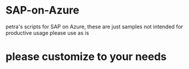 # SAP-on-Azure
petra's scripts for SAP on Azure, these are just samples not intended for productive usage
please use as is
# please customize to your needs
